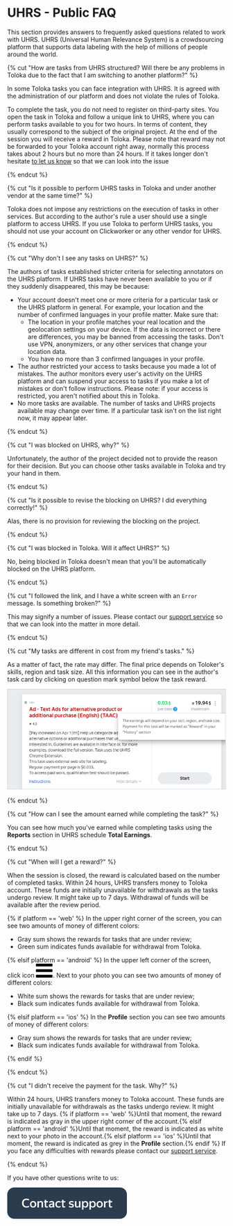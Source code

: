 # UHRS - Public FAQ

This section provides answers to frequently asked questions related to work with UHRS. UHRS (Universal Human Relevance System) is a crowdsourcing platform that supports data labeling with the help of millions of people around the world.

{% cut "How are tasks from UHRS structured? Will there be any problems in Toloka due to the fact that I am switching to another platform?" %}

In some Toloka tasks you can face integration with UHRS. It is agreed with the administration of our platform and does not violate the rules of Toloka.

To complete the task, you do not need to register on third-party sites. You open the task in Toloka and follow a unique link to UHRS, where you can perform tasks available to you for two hours. In terms of content, they usually correspond to the subject of the original project. At the end of the session you will receive a reward in Toloka. Please note that reward may not be forwarded to your Toloka account right away, normally this process takes about 2 hours but no more than 24 hours. If it takes longer don't hesitate [to let us know](troubleshooting/support.md#contact) so that we can look into the issue

{% endcut %}

{% cut "Is it possible to perform UHRS tasks in Toloka and under another vendor at the same time?" %}

Toloka does not impose any restrictions on the execution of tasks in other services. But according to the author's rule a user should use a single platform to access UHRS. If you use Toloka to perform UHRS tasks, you should not use your account on Clickworker or any other vendor for UHRS.

{% endcut %}

{% cut "Why don't I see any tasks on UHRS?" %}

The authors of tasks established stricter criteria for selecting annotators on the UHRS platform. If UHRS tasks have never been available to you or if they suddenly disappeared, this may be because:

- Your account doesn't meet one or more criteria for a particular task or the UHRS platform in general. For example, your location and the number of confirmed languages in your profile matter.
  Make sure that:
  - The location in your profile matches your real location and the geolocation settings on your device. If the data is incorrect or there are differences, you may be banned from accessing the tasks.
    Don't use VPN, anonymizers, or any other services that change your location data.
  - You have no more than 3 confirmed languages in your profile.
- The author restricted your access to tasks because you made a lot of mistakes. The author monitors every user's activity on the UHRS platform and can suspend your access to tasks if you make a lot of mistakes or don't follow instructions. Please note: if your access is restricted, you aren't notified about this in Toloka.
- No more tasks are available. The number of tasks and UHRS projects available may change over time. If a particular task isn't on the list right now, it may appear later.

{% endcut %}

{% cut "I was blocked on UHRS, why?" %}

Unfortunately, the author of the project decided not to provide the reason for their decision. Вut you can choose other tasks available in Toloka and try your hand in them.

{% endcut %}

{% cut "Is it possible to revise the blocking on UHRS? I did everything correctly!" %}

Alas, there is no provision for reviewing the blocking on the project.

{% endcut %}

{% cut "I was blocked in Toloka. Will it affect UHRS?" %}

No, being blocked in Toloka doesn't mean that you'll be automatically blocked on the UHRS platform.

{% endcut %}

{% cut "I followed the link, and I have a white screen with an `Error` message. Is something broken?" %}

This may signify a number of issues. Please contact our [support service](troubleshooting/support.md#contact) so that we can look into the matter in more detail.

{% endcut %}

{% cut "My tasks are different in cost from my friend's tasks." %}

As a matter of fact, the rate may differ. The final price depends on Toloker's skills, region and task size. All this information you can see in the author's task card by clicking on question mark symbol below the task reward.

![](assets/cost.png)

{% endcut %}

{% cut "How can I see the amount earned while completing the task?" %}

You can see how much you've earned while completing tasks using the **Reports** section in UHRS schedule **Total Earnings**.

{% endcut %}

{% cut "When will I get a reward?" %}

When the session is closed, the reward is calculated based on the number of completed tasks. Within 24 hours, UHRS transfers money to Toloka account. These funds are initially unavailable for withdrawals as the tasks undergo review. It might take up to 7 days. Withdrawal of funds will be available after the review period.

{% if platform == 'web' %}
In the upper right corner of the screen, you can see two amounts of money of different colors:

* Gray sum shows the rewards for tasks that are under review;
* Green sum indicates funds available for withdrawal from Toloka.

{% elsif platform == 'android' %}
In the upper left corner of the screen, click icon ![](assets/menu.svg). Next to your photo you can see two amounts of money of different colors:

* White sum shows the rewards for tasks that are under review;
* Black sum indicates funds available for withdrawal from Toloka.

{% elsif platform == 'ios' %}
In the **Profile** section you can see two amounts of money of different colors:
* Gray sum shows the rewards for tasks that are under review;
* Black sum indicates funds available for withdrawal from Toloka.

{% endif %}

{% endcut %}

{% cut "I didn't receive the payment for the task. Why?" %}

Within 24 hours, UHRS transfers money to Toloka account. These funds are initially unavailable for withdrawals as the tasks undergo review. It might take up to 7 days. {% if platform == 'web' %}Until that moment, the reward is indicated as gray in the upper right corner of the account.{% elsif platform == 'android' %}Until that moment, the reward is indicated as white next to your photo in the account.{% elsif platform == 'ios' %}Until that moment, the reward is indicated as grey in the **Profile** section.{% endif %} If you face any difficulties with rewards please contact our [support service](troubleshooting/support.md#contact).

{% endcut %}

If you have other questions write to us:

[![](assets/buttons/contact-support.svg)](troubleshooting/support.md#contact)


